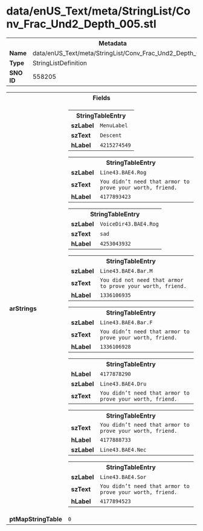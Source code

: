 <h1>data/enUS_Text/meta/StringList/Conv_Frac_Und2_Depth_005.stl</h1><table><tr><th colspan="100%">Metadata</th></tr><tr><td><b>Name</b></td><td>data/enUS_Text/meta/StringList/Conv_Frac_Und2_Depth_005.stl</td></tr><tr><td><b>Type</b></td><td>StringListDefinition</td></tr><tr><td><b>SNO ID</b></td><td>558205</td></tr></table>

<table><tr><th colspan="100%">Fields</th></tr><tr><td><b>arStrings</b></td><td><table><tr><th colspan="100%">StringTableEntry</th></tr><tr><td><b>szLabel</b></td><td><code>MenuLabel</code></td></tr><tr><td><b>szText</b></td><td><code>Descent</code></td></tr><tr><td><b>hLabel</b></td><td><code>4215274549</code></td></tr></table>


<table><tr><th colspan="100%">StringTableEntry</th></tr><tr><td><b>szLabel</b></td><td><code>Line43.BAE4.Rog</code></td></tr><tr><td><b>szText</b></td><td><code>You didn’t need that armor to prove your worth, friend.</code></td></tr><tr><td><b>hLabel</b></td><td><code>4177893423</code></td></tr></table>


<table><tr><th colspan="100%">StringTableEntry</th></tr><tr><td><b>szLabel</b></td><td><code>VoiceDir43.BAE4.Rog</code></td></tr><tr><td><b>szText</b></td><td><code>sad</code></td></tr><tr><td><b>hLabel</b></td><td><code>4253043932</code></td></tr></table>


<table><tr><th colspan="100%">StringTableEntry</th></tr><tr><td><b>szLabel</b></td><td><code>Line43.BAE4.Bar.M</code></td></tr><tr><td><b>szText</b></td><td><code>You did not need that armor to prove your worth, friend.</code></td></tr><tr><td><b>hLabel</b></td><td><code>1336106935</code></td></tr></table>


<table><tr><th colspan="100%">StringTableEntry</th></tr><tr><td><b>szLabel</b></td><td><code>Line43.BAE4.Bar.F</code></td></tr><tr><td><b>szText</b></td><td><code>You didn’t need that armor to prove your worth, friend.</code></td></tr><tr><td><b>hLabel</b></td><td><code>1336106928</code></td></tr></table>


<table><tr><th colspan="100%">StringTableEntry</th></tr><tr><td><b>hLabel</b></td><td><code>4177878290</code></td></tr><tr><td><b>szLabel</b></td><td><code>Line43.BAE4.Dru</code></td></tr><tr><td><b>szText</b></td><td><code>You didn’t need that armor to prove your worth, friend.</code></td></tr></table>


<table><tr><th colspan="100%">StringTableEntry</th></tr><tr><td><b>szText</b></td><td><code>You didn’t need that armor to prove your worth, friend.</code></td></tr><tr><td><b>hLabel</b></td><td><code>4177888733</code></td></tr><tr><td><b>szLabel</b></td><td><code>Line43.BAE4.Nec</code></td></tr></table>


<table><tr><th colspan="100%">StringTableEntry</th></tr><tr><td><b>szLabel</b></td><td><code>Line43.BAE4.Sor</code></td></tr><tr><td><b>szText</b></td><td><code>You didn’t need that armor to prove your worth, friend.</code></td></tr><tr><td><b>hLabel</b></td><td><code>4177894523</code></td></tr></table>


</td></tr><tr><td><b>ptMapStringTable</b></td><td><code>0</code></td></tr></table>

